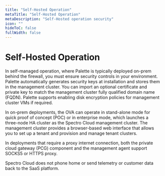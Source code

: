 ```yaml
---
title: "Self-Hosted Operation"
metaTitle: "Self-Hosted Operation"
metaDescription: "Self-Hosted operation security"
icon: ""
hideToC: false
fullWidth: false
---
```


# Self-Hosted Operation

In self-managed operation, where Palette is typically deployed on-prem behind the firewall, you must ensure security controls in your environment. Palette automatically generates security keys at installation and stores them in the management cluster. You can import an optional certificate and private key to match the management cluster fully qualified domain name (FQDN). Palette supports enabling disk encryption policies for management cluster VMs if required. 

In on-prem deployments, the OVA can operate in stand-alone mode for quick proof of concept (POC) or in enterprise mode, which launches a three-node HA cluster as the Spectro Cloud management cluster. The management cluster provides a browser-based web interface that allows you to set up a tenant and provision and manage tenant clusters. 

In deployments that require a proxy internet connection, both the private cloud gateway (PCG) component and the management agent support SOCKS5 or HTTPS proxy.

Spectro Cloud does not phone home or send telemetry or customer data back to the SaaS platform.
<br />
